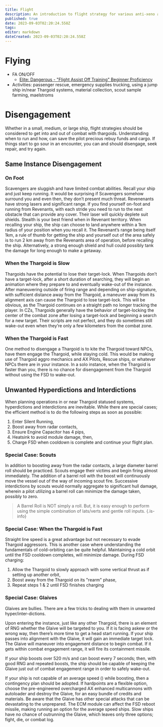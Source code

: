 ```yaml
---
title: Flight
description: An introduction to flight strategy for various anti-xeno activities
published: true
date: 2023-09-03T02:20:24.558Z
tags: 
editor: markdown
dateCreated: 2023-09-03T02:20:24.558Z
---
```


# Flying

- FA ON/OFF 
  - [Elite: Dangerous - "Flight Assist Off Training" Beginner Proficiency]( <https://www.youtube.com/watch?v=U6zIXu52RnA&list=PLYx7o8laj9zCHVZxq_88_0Lj4fGHpUxCD&index=3>)
- Activities: passenger rescue, emergency supplies trucking, using a jump ship in/near Thargoid systems, material collection, scout sample farming, maelstroms



# Disengagement

Whether in a small, medium, or large ship, flight strategies should be considered to get into and out of combat with thargoids. Understanding when to run and how, can save the pilot precious rebuy funds and cargo. If things start to go sour in an encounter, you can and should disengage, seek repair, and try again.

## Same Instance Disengagement
### On Foot

Scavengers are sluggish and have limited combat abilities. Recall your ship and just keep running. It would be surprising if Scavengers somehow surround you and even then, they don’t present much threat.
Revenenants have strong lasers and significant range. If you find yourself on-foot and running from Revenants, with each stride you need to run to the next obstacle that can provide any cover. Their laser will quickly deplete suit shields. Stealth is your best friend when in Revenant territory.
When recalling your ship, the ship can choose to land anywhere within a 1km radius of your position when you recall it. The Revenant’s range being itself 1km, a rule of thumb for getting the ship and yourself out of the area safely is to run 2 km away from the Revenants area of operation, before recalling the ship. Alternatively, a strong enough shield and hull could possibly tank the damage for long enough to make a getaway.

### When the Thargoid is Slow

Thargoids have the potential to lose their target-lock. When Thargoids don’t have a target-lock, after a short duration of searching, they will begin an animation where they prepare to and eventually wake-out of the instance. After maneuvering outside of firing range and depending on ship-signature, with sufficient distance away from the Thargoid, a maneuver away from its alignment axis can cause the Thargoid to lose target-lock. This will be obvious, as the Thargoid continues on a straight path no longer tracking the player.
In CZs, Thargoids generally have the behavior of target-locking the center of the combat zone after losing a target-lock and beginning a search for a new target. Their scripts are not perfect, and they do sometimes still wake-out even when they’re only a few kilometers from the combat zone.

### When the Thargoid is Fast

One method to disengage a Thargoid is to kite the Thargoid toward NPCs, have them engage the Thargoid, while staying cold. This would be making use of Thargoid aggro mechanics and AX Pilots, Rescue ships, or whatever NPCs there are in your instance.
In a solo instance, when the Thargoid is faster than you, there is no chance for disengagement
from the Thargoid without using the FSD to wake-out.

## Unwanted Hyperdictions and Interdictions

When planning operations in or near Thargoid statused systems, hyperdictions and interdictions are inevitable. While there are special cases; the efficient method is to do the following steps as soon as possible:
1. Enter Silent Running,
1. Boost away from radar contacts,
1. Ensure Engine Capacitor has 4 pips,
1. Heatsink to avoid module damage, then,
1. Charge FSD when cooldown is complete and continue your flight plan.

### Special Case: Scouts

In addition to boosting away from the radar contacts, a large diameter barrel roll should be practiced. Scouts engage their victims and begin firing almost immediately. The addition of a barrel roll with the boost will continuously move the vessel out of the way of incoming scout fire. Successive interdictions by scouts would normally aggregate to significant hull damage, wherein a pilot utilizing a barrel roll can minimize the damage taken, possibly to zero.

> A Barrel Roll is NOT simply a roll. But, it is easy enough to perform using the simple combination of lats/verts and gentle roll inputs. {.is-info}

### Special Case: When the Thargoid is Fast

Straight line speed is a great advantage but not necessary to evade Thargoid aggressors. This is another case where understanding the fundamentals of cold-orbiting can be quite helpful. Maintaining a cold orbit until the FSD cooldown completes, will minimize damage. During FSD charging:
1. Allow the Thargoid to slowly approach with some vertical thrust as if setting up another orbit,
1. Boost away from the Thargoid on its "rearm" phase,
3. Repeat steps 1 & 2 until FSD finishes charging

### Special Case: Glaives

Glaives are bullies. There are a few tricks to dealing with them in unwanted hyper/inter-dictions.

Upon entering the instance, just like any other Thargoid, there is an element of RNG whether the Glaive will be targeted to you. If it is facing askew or the wrong way, then there’s more time to get a head start running. If your ship passes into alignment with the Glaive, it will gain an immediate target lock. The Glaive will maneuver into engagement distance to begin combat. If it gets within combat engagement range, it will fire its containment missile.


If your ship boosts over 520 m/s and can boost every 7 seconds; then, with good RNG and repeated boosts, the ship should be capable of keeping the Glaive just out of combat engagement range in order to safely wake-out.

If your ship is not capable of an average speed () while boosting, then a contingency plan should be adopted. If hardpoints are a flexible option, choose the pre-engineered overcharged AX enhanced multicannons with autoloader and destroy the Glaive, for an easy bundle of credits and materials. Be aware that the Glaive has other special attacks that can be devastating to the unprepared. The ECM module can affect the FSD reboot missile, making running an option for the average speed ships. Slow ships have no chance of outrunning the Glaive, which leaves only three options; fight, die, or combat log.  
